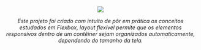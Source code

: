 <div align="center">
<img src="https://user-images.githubusercontent.com/81976280/166118883-74c7ba21-563a-4c09-9f73-226f19f3b412.png"/>
</div>


<p align="center"><i>Este projeto foi criado com intuito de pôr em prática os conceitos estudados em Flexbox, layout flexível permite que os elementos responsivos dentro de um contêiner sejam organizados automaticamente, dependendo do tamanho da tela.</i></p>
